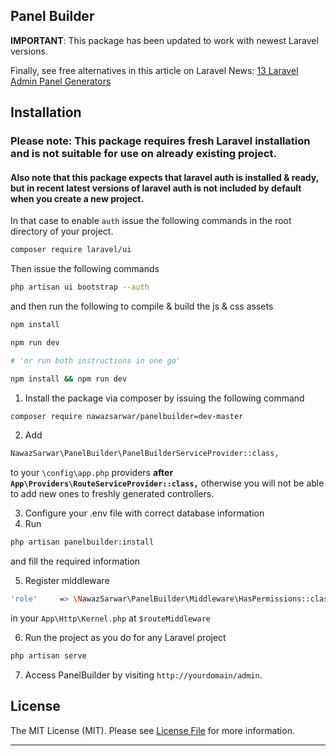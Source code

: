 ## Panel Builder

__IMPORTANT__: This package has been updated to work with newest Laravel versions.

Finally, see free alternatives in this article on Laravel News: [13 Laravel Admin Panel Generators](https://laravel-news.com/13-laravel-admin-panel-generators)

## Installation

### Please note: This package requires fresh Laravel installation and is not suitable for use on already existing project.
#### Also note that this package expects that laravel auth is installed & ready, but in recent latest versions of laravel auth is not included by default when you create a new project.

In that case to enable `auth` issue the following commands in the root directory of your project.
```sh
composer require laravel/ui
```
Then issue the following commands
```sh
php artisan ui bootstrap --auth
```
and then run the following to compile & build the js & css assets
```sh
npm install

npm run dev

# 'or run both instructions in one go'

npm install && npm run dev 
```

1. Install the package via composer by issuing the following command

```sh
composer require nawazsarwar/panelbuilder=dev-master
```
2. Add 
```sh
NawazSarwar\PanelBuilder\PanelBuilderServiceProvider::class,
```
to your `\config\app.php` providers **after `App\Providers\RouteServiceProvider::class,`** otherwise you will not be able to add new ones to freshly generated controllers.

3. Configure your .env file with correct database information
4. Run 
```sh
php artisan panelbuilder:install
```
and fill the required information

5. Register middleware 
```sh
'role'     => \NawazSarwar\PanelBuilder\Middleware\HasPermissions::class,
```
in your `App\Http\Kernel.php` at `$routeMiddleware`

6. Run the project as you do for any Laravel project
```sh
php artisan serve
```

7. Access PanelBuilder by visiting `http://yourdomain/admin`.

## License
The MIT License (MIT). Please see [License File](license.md) for more information.

---
